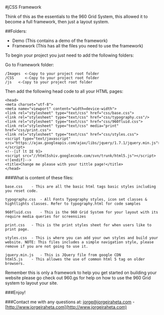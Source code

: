 #jCSS Framework

Think of this as the essentials to the 960 Grid System, this allowed it to become a full framework, then just a layout system. 

##Folders:
* Demo (This contains a demo of the framework)
* Framework (This has all the files you need to use the framework)


To begin your project you just need to add the following folders:

Go to Framework folder:

    /Images  <-Copy to your project root folder
    /CSS     <-Copy to your project root folder
    /js	  <-Copy to your project root folder

    
Then add the following head code to all your HTML pages:

    <head>
    <meta charset="utf-8">
    <meta name="viewport" content="width=device-width">
    <link rel="stylesheet" type="text/css" href="css/base.css">
    <link rel="stylesheet" type="text/css" href="css/typography.css"/>
    <link rel="stylesheet" type="text/css" href="css/960fluid.css">
    <link rel="stylesheet" type="text/css" media="print" href="css/print.css">
    <link rel="stylesheet" type="text/css" href="css/styles.css"> 
    <script type="text/javascript" src="https://ajax.googleapis.com/ajax/libs/jquery/1.7.1/jquery.min.js"></script>
    <!--[if lt IE 9]>
    <script src="//html5shiv.googlecode.com/svn/trunk/html5.js"></script>
    <![endif]-->
    <title>Change me please with your tittle page!</title>
    </head>

###What is content of these files:

    base.css 	- This are all the basic html tags basic styles including you reset code.

    typography.css 	- All Fonts Typography styles, icon set classes & hightlights classes. Refer to typography.html for code samples

    960fluid.css	- This is the 960 Grid System for your layout with its require media queries for screensizes

    print.css	- This is the print styles sheet for when users like to print page.

    styles.css	- This is where you can add your own styles and build your website. NOTE: This files includes a simple navigation style, please remove if you are not going to use it.

    jquery.min.js	- This is JQuery file from google CDN
    html5.js	- This allowes the use of common html 5 tag on older browsers.

Remember this is only a framework to help you get started on building your website please go check out 960.gs for help on how to use the 960 Grid system to layout your site.

###Enjoy!

###Contact me with any questions at: [jorge@jorgeiraheta.com](http://mailto:jorge@jorgeiraheta.com) - [http://www.jorgeiraheta.com](http://www.jorgeiraheta.com) 

